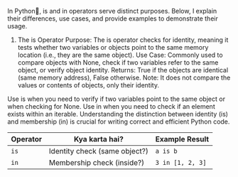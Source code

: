In Python🐍, is and in operators serve distinct purposes. Below, I explain their differences, use cases, and provide examples to demonstrate their usage.

1. The is Operator
Purpose: The is operator checks for identity, meaning it tests whether two variables or objects point to the same memory location (i.e., they are the same object).
Use Case: Commonly used to compare objects with None, check if two variables refer to the same object, or verify object identity.
Returns: True if the objects are identical (same memory address), False otherwise.
Note: It does not compare the values or contents of objects, only their identity.

Use is when you need to verify if two variables point to the same object or when checking for None.
Use in when you need to check if an element exists within an iterable.
Understanding the distinction between identity (is) and membership (in) is crucial for writing correct and efficient Python code.

| Operator | Kya karta hai?                | Example Result   |
| -------- | ----------------------------- | ---------------- |
| `is`     | Identity check (same object?) | `a is b`         |
| `in`     | Membership check (inside?)    | `3 in [1, 2, 3]` |

